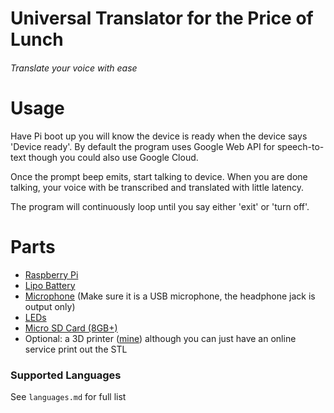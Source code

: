 # Universal Translator for the Price of Lunch
###### Translate your voice with ease

# Usage
Have Pi boot up you will know the device is ready when
the device says 'Device ready'. By default the program
uses Google Web API for speech-to-text though you could
also use Google Cloud. 

Once the prompt beep emits, start talking to device. When
you are done talking, your voice with be transcribed and
translated with little latency.

The program will continuously loop until you say either 'exit'
or 'turn off'. 

# Parts
- [Raspberry Pi]()
- [Lipo Battery]()
- [Microphone]() (Make sure it is a USB microphone, the headphone jack is output only)
- [LEDs]()
- [Micro SD Card (8GB+)]()
- Optional: a 3D printer ([mine]()) although you can just have an online 
service print out the STL

### Supported Languages
See `languages.md` for full list
